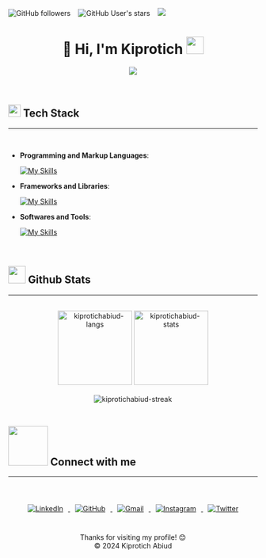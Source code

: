 <img alt="GitHub followers" src="https://img.shields.io/github/followers/kiprotichabiud?style=social"> &nbsp;&nbsp; 
<img alt="GitHub User's stars" src="https://img.shields.io/github/stars/kiprotichabiud?style=social"> &nbsp;&nbsp; 
<img src="https://visitor-badge.laobi.icu/badge?page_id=kiprotichabiud" />

<h1 align="center">👋 Hi, I'm Kiprotich  <img src="https://media.giphy.com/media/TEnXkcsHrP4YedChhA/giphy.gif" width="35"></h1>

<p align="center">
<a href="https://github.com/kiprotichabiud">
    <img src="https://readme-typing-svg.herokuapp.com/?lines=Frontend%20Developer;Backend%20Developer;Full%20Stack%20Developer&font=Poppins&center=true&width=650&height=120&color=58a6ff&vCenter=true&size=45">
</a>

</p>

<br>

## <img src="https://media2.giphy.com/media/QssGEmpkyEOhBCb7e1/giphy.gif?cid=ecf05e47a0n3gi1bfqntqmob8g9aid1oyj2wr3ds3mg700bl&rid=giphy.gif" width="25"> <b>Tech Stack</b>

---

<br>

<p align="center">

- **Programming and Markup Languages**:

  [![My Skills](https://skillicons.dev/icons?i=js,html,css,python)](https://skillicons.dev)

- **Frameworks and Libraries**:

  [![My Skills](https://skillicons.dev/icons?i=react,postgres,flask)](https://skillicons.dev)

- **Softwares and Tools**:

  [![My Skills](https://skillicons.dev/icons?i=bash,discord,figma,git,github,postman,vscode)](https://skillicons.dev)

<br>
</p>

## <img src="https://media.giphy.com/media/iY8CRBdQXODJSCERIr/giphy.gif" width="35"> <b>Github Stats</b>

---

<br>

<div align="center">
  <img height="150em" src="https://github-readme-stats.vercel.app/api/top-langs/?username=kiprotichabiud&layout=compact&show_icon=true&theme=algolia" alt="kiprotichabiud-langs"/>
  <img height="150em" src="https://github-readme-stats.vercel.app/api/?username=kiprotichabiud&layout=compact&show_icon=true&theme=algolia" alt="kiprotichabiud-stats"/>
</div>

<br>

<div align="center">
  <img src="https://github-readme-streak-stats.herokuapp.com/?user=kiprotichabiud&theme=algolia&background=0d1117&hide_border=true" alt="kiprotichabiud-streak"/>
</div>

<br>

## <img src="https://raw.githubusercontent.com/ShahriarShafin/ShahriarShafin/main/Assets/handshake.gif" width="80"> <b>Connect with me</b>

---

<br>

<p align="center">
  <div align="center" class="icons-social">
    <a target="_blank" href="https://www.linkedin.com/in/kiprotich-abiud/">
      <img src="https://img.icons8.com/fluency/48/null/linkedin-circled.png" alt="LinkedIn" style="margin: 10px;">
    </a>
    <a target="_blank" href="https://github.com/kiprotichabiud">
      <img src="https://img.icons8.com/fluency/48/null/github.png" alt="GitHub" style="margin: 10px;">
    </a>
    <a target="_blank" href="mailto:abiudlang@gmail.com">
      <img src="https://img.icons8.com/fluency/48/null/gmail.png" alt="Gmail" style="margin: 10px;">
    </a>
    <a target="_blank" href="https://www.instagram.com/abiud_kiprotich/">
      <img src="https://img.icons8.com/fluency/48/null/instagram-new.png" alt="Instagram" style="margin: 10px;">
    </a>
    <a target="_blank" href="https://twitter.com/kiprotichabiud">
      <img src="https://img.icons8.com/fluency/48/null/twitter.png" alt="Twitter" style="margin: 10px;">
    </a>
  </div>
</p>

<br>

<div align="center">
  Thanks for visiting my profile! 😊<br/>
  &copy; 2024 Kiprotich Abiud
</div>
